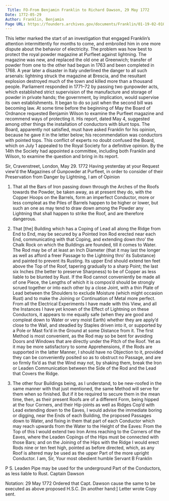```yaml
---
 Title: FO-From Benjamin Franklin to Richard Dawson, 29 May 1772
Date: 1772-05-29
Author: Franklin, Benjamin
Page URL: https://founders.archives.gov/documents/Franklin/01-19-02-0108
---
```


This letter marked the start of an investigation that engaged Franklin’s attention intermittently for months to come, and embroiled him in one more dispute about the behavior of electricity. The problem was how best to protect the royal powder magazine at Purfleet against lightning. The magazine was new, and replaced the old one at Greenwich; transfer of powder from one to the other had begun in 1763 and been completed in 1768. A year later a disaster in Italy underlined the danger to all such arsenals: lightning struck the magazine at Brescia, and the resultant explosion destroyed much of the town and killed more than a thousand people. Parliament responded in 1771–72 by passing two gunpowder acts, which established strict supervision of the manufacture and storage of powder in private hands; the government, by implication, would supervise its own establishments.
It began to do so just when the second bill was becoming law. At some time before the beginning of May the Board of Ordnance requested Benjamin Wilson to examine the Purfleet magazine and recommend ways of protecting it. His report, dated May 4, suggested among other things the installation of conductors with blunt tops. The Board, apparently not satisfied, must have asked Franklin for his opinion, because he gave it in the letter below; his recommendation was conductors with pointed tops. This conflict of experts no doubt confused the Board, which on July 1 appealed to the Royal Society for a definitive opinion. By the 14th the Society had appointed a committee, including both Franklin and Wilson, to examine the question and bring in its report.
 
Sir,
Cravenstreet, London, May 29. 1772
Having yesterday at your Request view’d the Magazines of Gunpowder at Purfleet, in order to consider of their Preservation from Danger by Lightning, I am of Opinion
1. That all the Bars of Iron passing down through the Arches of the Roofs towards the Powder, be taken away, as at present they do, with the Copper Hoops on the Barrels, form an imperfect Conductor, more or less compleat as the Piles of Barrels happen to be higher or lower, but such an one as may tend to draw down among the Powder any Lightning that shall happen to strike the Roof, and are therefore dangerous.

2. That [the] Building which has a Coping of Lead all along the Ridge from End to End, may be secured by a Pointed Iron Rod erected near each End, communicating with that Coping, and extending down thro’ the Chalk Rock on which the Buildings are founded, till it comes to Water. The Rod may be of at least an Inch Diameter (that it may last the longer as well as afford a freer Passage to the Lightning thro’ its Substance) and painted to prevent its Rusting. Its upper End should extend ten feet above the Top of the Roof, tapering gradually to a sharp Point; the last six Inches (the better to preserve Sharpness) to be of Copper as less liable to be blunted by Rust. If the Rod cannot conveniently be made all of one Piece, the Lengths of which it is compos’d should be strongly scrued together or into each other by a close Joint, with a thin Plate of Lead between the Shoulders to exclude Moisture (which might occasion Rust) and to make the Joining or Continuation of Metal more perfect.
From all the Electrical Experiments I have made with this View, and all the Instances I have yet known of the Effect of Lightning on these Conductors, it appears to me equally safe (when they are good and compleat down to Water or very moist Earth) whether they are apply’d close to the Wall, and steadied by Staples driven into it, or supported by a Pole or Mast fix’d in the Ground at some Distance from it. The first Method is most convenient, as the Rod may so be bent for avoiding Doors and Windows that are directly under the Pitch of the Roof. Yet as it may be more satisfactory to some Apprehensions, if the Rods are supported in the latter Manner, I should have no Objection to it, provided they can be conveniently posited so as to obstruct no Passage, and are so firmly fix’d as that the Wind may not, by shaking them, break the Iron or Leaden Communication between the Side of the Rod and the Lead that Covers the Ridge.
3. The other four Buildings being, as I understand, to be new-roofed in the same manner with that just mentioned, the same Method will serve for them when so finished. But if it be required to secure them in the mean time, then, as their present Roofs are of a different Form, being hipped at the four Corners, and their Hip-joints as well as Ridges Cop’d with Lead extending down to the Eaves, I would advise the immediate boring or digging, near the Ends of each Building, the proposed Passages down to Water, and fixing in them that part of each Conductor which may reach upwards from the Water to the Height of the Eaves: From the Top of this I would extend two Iron Arms reaching to the Corners of the Eaves, where the Leaden Copings of the Hips must be connected with those Bars; and on the Joining of the Hips with the Ridge I would erect Rods nine or ten feet high, pointed as before directed, which, as any Roof is altered may be used as the upper Part of the more upright Conductor. I am, Sir, Your most obedient humble Servant
B Franklin

P S. Leaden Pipe may be used for the underground Part of the Conductors, as less liable to Rust.
Captain Dawson

 
Notation: 29 May 1772 Ordered that Capt. Dawson cause the same to be executed as above proposed H.S.C. [In another hand:] Letter wrote Copy sent.

